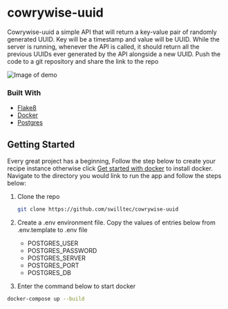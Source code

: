 # cowrywise-uuid

Cowrywise-uuid a simple API that will return a key-value pair of randomly generated UUID. Key will be a timestamp and value will be UUID. While the server is running, whenever the API is called, it should return all the previous UUIDs ever generated by the API alongside a new UUID. Push the code to a git repository and share the link to the repo


![Image of demo](.demo.png)


### Built With
* [Flake8](https://fastapi.tiangolo.com/)
* [Docker](https://www.docker.com/)
* [Postgres](https://www.postgresql.org/)


<!-- GETTING STARTED -->
## Getting Started

Every great project has a beginning, Follow the step below to create your recipe instance otherwise click [Get started with docker](https://www.docker.com/get-started) to install docker. Navigate to the directory you would link to run the app and follow the steps below: 


1. Clone the repo
   ```sh
   git clone https://github.com/swilltec/cowrywise-uuid
   ```
2. Create a .env environment file. Copy the values of entries below from .env.template to .env file
    - POSTGRES_USER
    - POSTGRES_PASSWORD
    - POSTGRES_SERVER
    - POSTGRES_PORT
    - POSTGRES_DB

3. Enter the command below to start docker
  ```sh
  docker-compose up --build
  ```

